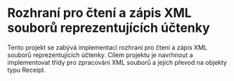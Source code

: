 # Rozhraní pro čtení a zápis XML souborů reprezentujících účtenky
Tento projekt se zabývá implementací rozhraní pro čtení a zápis XML souborů reprezentujících účtenky. Cílem projektu je navrhnout a implementovat třídy pro zpracování XML souborů a jejich převod na objekty typu Receipt.
